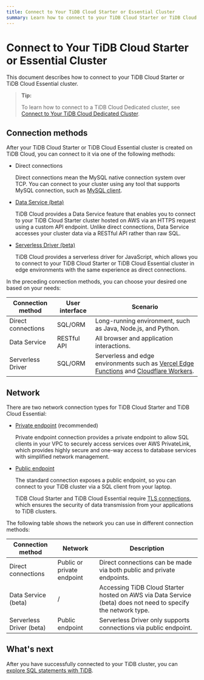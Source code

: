 ```yaml
---
title: Connect to Your TiDB Cloud Starter or Essential Cluster
summary: Learn how to connect to your TiDB Cloud Starter or TiDB Cloud Essential cluster via different methods.
---
```


# Connect to Your TiDB Cloud Starter or Essential Cluster

This document describes how to connect to your TiDB Cloud Starter or TiDB Cloud Essential cluster.

> **Tip:**
>
> To learn how to connect to a TiDB Cloud Dedicated cluster, see [Connect to Your TiDB Cloud Dedicated Cluster](/tidb-cloud/connect-to-tidb-cluster.md).

## Connection methods

After your TiDB Cloud Starter or TiDB Cloud Essential cluster is created on TiDB Cloud, you can connect to it via one of the following methods:

- Direct connections

  Direct connections mean the MySQL native connection system over TCP. You can connect to your cluster using any tool that supports MySQL connection, such as [MySQL client](https://dev.mysql.com/doc/refman/8.0/en/mysql.html).

- [Data Service (beta)](/tidb-cloud/data-service-overview.md)

  TiDB Cloud provides a Data Service feature that enables you to connect to your TiDB Cloud Starter cluster hosted on AWS via an HTTPS request using a custom API endpoint. Unlike direct connections, Data Service accesses your cluster data via a RESTful API rather than raw SQL.

- [Serverless Driver (beta)](/tidb-cloud/serverless-driver.md)

  TiDB Cloud provides a serverless driver for JavaScript, which allows you to connect to your TiDB Cloud Starter or TiDB Cloud Essential cluster in edge environments with the same experience as direct connections.

In the preceding connection methods, you can choose your desired one based on your needs:

| Connection method  | User interface     | Scenario                                                                                                                                                       |
|--------------------|--------------------|----------------------------------------------------------------------------------------------------------------------------------------------------------------|
| Direct connections | SQL/ORM            | Long-running environment, such as Java, Node.js, and Python.                                                                                                   |
| Data Service       | RESTful API        | All browser and application interactions.                                                                                                                      |
| Serverless Driver  | SQL/ORM            | Serverless and edge environments such as [Vercel Edge Functions](https://vercel.com/docs/functions/edge-functions) and [Cloudflare Workers](https://workers.cloudflare.com/). |

## Network

There are two network connection types for TiDB Cloud Starter and TiDB Cloud Essential:

- [Private endpoint](/tidb-cloud/set-up-private-endpoint-connections-serverless.md) (recommended)

    Private endpoint connection provides a private endpoint to allow SQL clients in your VPC to securely access services over AWS PrivateLink, which provides highly secure and one-way access to database services with simplified network management.

- [Public endpoint](/tidb-cloud/connect-via-standard-connection-serverless.md)

  The standard connection exposes a public endpoint, so you can connect to your TiDB cluster via a SQL client from your laptop.

  TiDB Cloud Starter and TiDB Cloud Essential require [TLS connections](/tidb-cloud/secure-connections-to-serverless-clusters.md), which ensures the security of data transmission from your applications to TiDB clusters.

The following table shows the network you can use in different connection methods:

| Connection method          | Network                      | Description                                                                                                       |
|----------------------------|------------------------------|-------------------------------------------------------------------------------------------------------------------|
| Direct connections         | Public or private endpoint   | Direct connections can be made via both public and private endpoints.                                             |
| Data Service (beta)        | /                            | Accessing TiDB Cloud Starter hosted on AWS via Data Service (beta) does not need to specify the network type.                      |
| Serverless Driver (beta)   | Public endpoint              | Serverless Driver only supports connections via public endpoint.                                                  |

## What's next

After you have successfully connected to your TiDB cluster, you can [explore SQL statements with TiDB](/basic-sql-operations.md).
